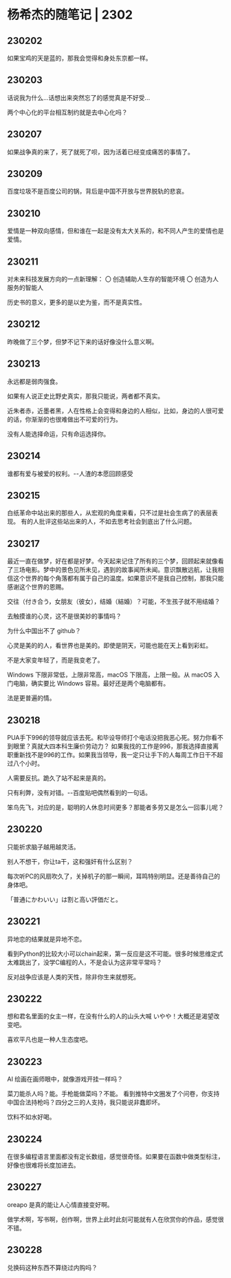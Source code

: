 # 杨希杰的随笔记 | 2302

## 230202

如果宝鸡的天是蓝的，那我会觉得和身处东京都一样。

## 230203

话说我为什么...话想出来突然忘了的感觉真是不好受...

两个中心化的平台相互制约就是去中心化吗？

## 230207

如果战争真的来了，死了就死了呗，因为活着已经变成痛苦的事情了。

## 230209

百度垃圾不是百度公司的锅，背后是中国不开放与世界脱轨的悲哀。

## 230210

爱情是一种双向感情，但和谁在一起是没有太大关系的，和不同人产生的爱情也是爱情。

## 230211

对未来科技发展方向的一点新理解：
​〇 创造辅助人生存的智能环境
​〇 创造为人服务的智能人

历史书的意义，更多的是以史为鉴，而不是真实性。

## 230212

昨晚做了三个梦，但梦不记下来的话好像没什么意义啊。

## 230213

永远都是弱肉强食。

如果有人说正史比野史真实，那我只能说，两者都不真实。

近朱者赤，近墨者黑，人在性格上会变得和身边的人相似，比如，身边的人很可爱的话，你渐渐的也很难做出不可爱的行为。

没有人能选择命运，只有命运选择你。

## 230214

谁都有爱与被爱的权利。--人渣的本愿回顾感受

## 230215

白纸革命中站出来的那些人，从宏观的角度来看，只不过是社会生病了的表层表现。
有的人批评这些站出来的人，不如去思考社会到底出了什么问题。

## 230217

最近一直在做梦，好在都是好梦。今天起来记住了所有的三个梦，回顾起来就像看了三场电影。梦中的景色见所未见，遇到的故事闻所未闻。意识飘散远航，让我相信这个世界的每个角落都有属于自己的温度。如果意识不是我自己控制，那我只能感谢这个世界的恩赐。

交往（付き合う，女朋友（彼女），结婚（結婚）？可能，不生孩子就不用结婚？

去触摸谁的心灵，这不是很美妙的事情吗？

为什么中国出不了 github？

心灵是美的的人，看世界也是美的。即使是阴天，可能也能在天上看到彩虹。

不是大家变年轻了，而是我变老了。

Windows 下限非常低，上限非常高，macOS 下限高，上限一般。从 macOS 入门电脑，确实要比 Windows 容易。最好还是两个电脑都有。

法是更普遍的情。

## 230218

PUA手下996的领导就应该去死。和毕设导师打个电话没把我恶心死。努力你看不到眼里？真就大四本科生廉价劳动力？
如果我找的工作是996，那我选择直接离职重新找不是996的工作。如果我当领导，我一定只让手下的人每周工作日干不超过八个小时。

人需要反抗。跪久了站不起来是真的。

只有利弊，没有对错。--百度贴吧偶然看到的一句话。

笨鸟先飞，对应的是，聪明的人休息时间更多？那能者多劳又是怎么一回事儿呢？

## 230220

只能祈求脑子越用越灵活。

别人不想干，你让ta干，这和强奸有什么区别？

每次听PC的风扇吹久了，关掉机子的那一瞬间，耳鸣特别明显。还是善待自己的身体吧。

「普通にかわいい」は割と高い評価だと。

## 230221

异地恋的结果就是异地不恋。

看到Python的比较大小可以chain起来，第一反应是这不可能。很多时候思维定式太难跳出了，没学C编程的人，不是会认为这非常平常吗？

反对战争应该是人类的天性，除非你生来就想死。

## 230222

想和君名里面的女主一样，在没有什么的人的山头大喊 いやや！大概还是渴望改变吧。

喜欢平凡也是一种人生态度吧。

## 230223

AI 绘画在画师眼中，就像游戏开挂一样吗？

菜刀能杀人吗？能。手枪能做菜吗？不能。
看到推特中文圈发了个问卷，你支持中国合法持枪吗？四分之三的人支持，我只能说非蠢即坏。

饮料不如水好喝。

## 230224

在很多编程语言里面都没有定长数组，感觉很奇怪。如果要在函数中做类型标注，好像也很难将长度加进去。

## 230227

oreapo 是真的能让人心情直接变好啊。

做学术啊，写书啊，创作啊，世界上此时此刻可能就有人在欣赏你的作品，感觉很不错。

## 230228

兑换码这种东西不算绕过内购吗？
